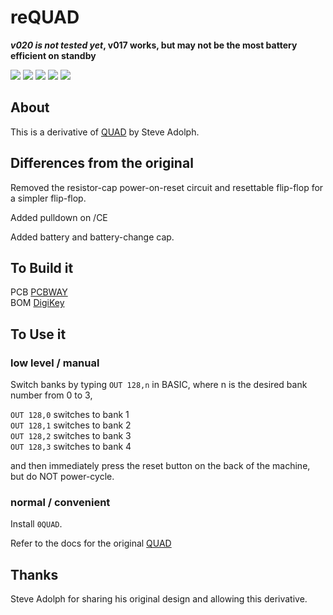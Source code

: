 # reQUAD
<b>*v020 is not tested yet*, v017 works, but may not be the most battery efficient on standby</b>

![](../../raw/main/PCB/out/reQUAD.f.jpg)
![](../../raw/main/PCB/out/reQUAD.b.jpg)
![](../../raw/main/PCB/out/reQUAD.top.jpg)
![](../../raw/main/PCB/out/reQUAD.bottom.jpg)
![](../../raw/main/PCB/out/reQUAD.svg)

## About
This is a derivative of [QUAD](http://bitchin100.com/wiki/index.php?title=QUAD) by Steve Adolph.

## Differences from the original
Removed the resistor-cap power-on-reset circuit and resettable flip-flop for a simpler flip-flop.

Added pulldown on /CE

Added battery and battery-change cap.

## To Build it
PCB [PCBWAY](https://www.pcbway.com/project/shareproject/reQUAD_RAM_Expansion_for_TRS_80_Model_100_8690cd19.html)  
BOM [DigiKey](https://www.digikey.com/short/bmtwb9m8)

## To Use it

### low level / manual  
Switch banks by typing `OUT 128,n` in BASIC, where n is the desired bank number from 0 to 3,  

`OUT 128,0` switches to bank 1  
`OUT 128,1` switches to bank 2  
`OUT 128,2` switches to bank 3  
`OUT 128,3` switches to bank 4  

and then immediately press the reset button on the back of the machine, but do NOT power-cycle.  

### normal / convenient
Install `0QUAD`.

Refer to the docs for the original [QUAD](http://bitchin100.com/wiki/index.php?title=QUAD)

## Thanks
Steve Adolph for sharing his original design and allowing this derivative.
